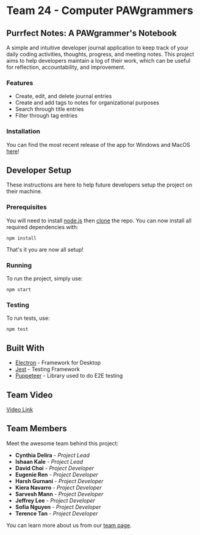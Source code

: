 # Team 24 - Computer PAWgrammers

## Purrfect Notes: A PAWgrammer's Notebook

A simple and intuitive developer journal application to keep track of your daily coding activities, thoughts, progress, and meeting notes. This project aims to help developers maintain a log of their work, which can be useful for reflection, accountability, and improvement.

### Features

- Create, edit, and delete journal entries
- Create and add tags to notes for organizational purposes
- Search through title entries
- Filter through tag entries

### Installation

You can find the most recent release of the app for Windows and MacOS [here](https://github.com/cse110-sp24-team24/cse110-sp24-team24/releases)!

## Developer Setup

These instructions are here to help future developers setup the project on their machine.

### Prerequisites

You will need to install [node.js](https://nodejs.org/en) then [clone](https://www.atlassian.com/git/tutorials/setting-up-a-repository/git-clone) the repo. You can now install all required dependencies with:

```
npm install
```

That's it you are now all setup!

### Running

To run the project, simply use:

```
npm start
```

### Testing

To run tests, use:

```
npm test
```

## Built With

- [Electron](https://www.electronjs.org/) - Framework for Desktop
- [Jest](https://jestjs.io/) - Testing Framework
- [Puppeteer](https://pptr.dev/) - Library used to do E2E testing

## Team Video
[Video Link](https://www.youtube.com/watch?v=PqLQ9NjTBlo)

## Team Members

Meet the awesome team behind this project:

- **Cynthia Delira** - _Project Lead_
- **Ishaan Kale** - _Project Lead_
- **David Choi** - _Project Developer_
- **Eugenie Ren** - _Project Developer_
- **Harsh Gurnani** - _Project Developer_
- **Kiera Navarro** - _Project Developer_
- **Sarvesh Mann** - _Project Developer_
- **Jeffrey Lee** - _Project Developer_
- **Sofia Nguyen** - _Project Developer_
- **Terence Tan** - _Project Developer_

You can learn more about us from our [team page](https://github.com/cse110-sp24-team24/cse110-sp24-team24/blob/main/admin/team.md).
